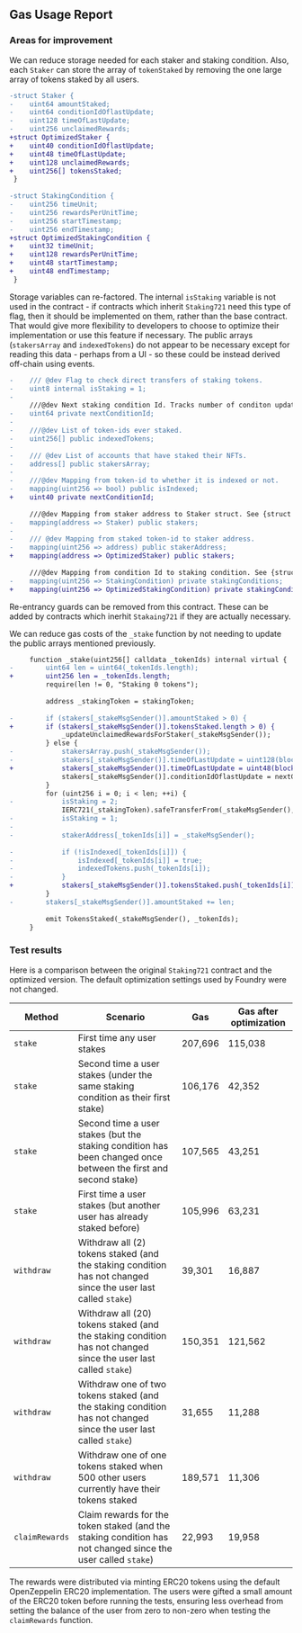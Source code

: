 ## Gas Usage Report

### Areas for improvement

We can reduce storage needed for each staker and staking condition. Also, each `Staker` can store the array of
`tokenStaked` by removing the one large array of tokens staked by all users.

```diff
-struct Staker {
-    uint64 amountStaked;
-    uint64 conditionIdOflastUpdate;
-    uint128 timeOfLastUpdate;
-    uint256 unclaimedRewards;
+struct OptimizedStaker {
+    uint40 conditionIdOflastUpdate;
+    uint48 timeOfLastUpdate;
+    uint128 unclaimedRewards;
+    uint256[] tokensStaked;
 }
 
-struct StakingCondition {
-    uint256 timeUnit;
-    uint256 rewardsPerUnitTime;
-    uint256 startTimestamp;
-    uint256 endTimestamp;
+struct OptimizedStakingCondition {
+    uint32 timeUnit;
+    uint128 rewardsPerUnitTime;
+    uint48 startTimestamp;
+    uint48 endTimestamp;
 }
```

Storage variables can re-factored. The internal `isStaking` variable is not used in the contract - if contracts which
inherit `Staking721` need this type of flag, then it should be implemented on them, rather than the base contract. That
would give more flexibility to developers to choose to optimize their implementation or use this feature if necessary.
The public arrays (`stakersArray` and `indexedTokens`) do not appear to be necessary except for reading this data -
perhaps from a UI - so these could be instead derived off-chain using events.

```diff
-    /// @dev Flag to check direct transfers of staking tokens.
-    uint8 internal isStaking = 1;
-
     ///@dev Next staking condition Id. Tracks number of conditon updates so far.
-    uint64 private nextConditionId;
-
-    ///@dev List of token-ids ever staked.
-    uint256[] public indexedTokens;
-
-    /// @dev List of accounts that have staked their NFTs.
-    address[] public stakersArray;
-
-    ///@dev Mapping from token-id to whether it is indexed or not.
-    mapping(uint256 => bool) public isIndexed;
+    uint40 private nextConditionId;
 
     ///@dev Mapping from staker address to Staker struct. See {struct IStaking721.Staker}.
-    mapping(address => Staker) public stakers;
-
-    /// @dev Mapping from staked token-id to staker address.
-    mapping(uint256 => address) public stakerAddress;
+    mapping(address => OptimizedStaker) public stakers;
 
     ///@dev Mapping from condition Id to staking condition. See {struct IStaking721.StakingCondition}
-    mapping(uint256 => StakingCondition) private stakingConditions;
+    mapping(uint256 => OptimizedStakingCondition) private stakingConditions;
```

Re-entrancy guards can be removed from this contract. These can be added by contracts which inerhit `Stakaing721` if
they are actually necessary.

We can reduce gas costs of the `_stake` function by not needing to update the public
arrays mentioned previously.

```diff
     function _stake(uint256[] calldata _tokenIds) internal virtual {
-        uint64 len = uint64(_tokenIds.length);
+        uint256 len = _tokenIds.length;
         require(len != 0, "Staking 0 tokens");
 
         address _stakingToken = stakingToken;
 
-        if (stakers[_stakeMsgSender()].amountStaked > 0) {
+        if (stakers[_stakeMsgSender()].tokensStaked.length > 0) {
             _updateUnclaimedRewardsForStaker(_stakeMsgSender());
         } else {
-            stakersArray.push(_stakeMsgSender());
-            stakers[_stakeMsgSender()].timeOfLastUpdate = uint128(block.timestamp);
+            stakers[_stakeMsgSender()].timeOfLastUpdate = uint48(block.timestamp);
             stakers[_stakeMsgSender()].conditionIdOflastUpdate = nextConditionId - 1;
         }
         for (uint256 i = 0; i < len; ++i) {
-            isStaking = 2;
             IERC721(_stakingToken).safeTransferFrom(_stakeMsgSender(), address(this), _tokenIds[i]);
-            isStaking = 1;
-
-            stakerAddress[_tokenIds[i]] = _stakeMsgSender();
 
-            if (!isIndexed[_tokenIds[i]]) {
-                isIndexed[_tokenIds[i]] = true;
-                indexedTokens.push(_tokenIds[i]);
-            }
+            stakers[_stakeMsgSender()].tokensStaked.push(_tokenIds[i]);
         }
-        stakers[_stakeMsgSender()].amountStaked += len;
 
         emit TokensStaked(_stakeMsgSender(), _tokenIds);
     }
```

### Test results

Here is a comparison between the original `Staking721` contract and the optimized version. The default optimization
settings used by Foundry were not changed.

| Method | Scenario | Gas | Gas after optimization
| ------------- | ------------- | ------------- | ------------- |
| `stake` | First time any user stakes | 207,696 | 115,038 |
| `stake` | Second time a user stakes (under the same staking condition as their first stake) | 106,176 | 42,352 |
| `stake` | Second time a user stakes (but the staking condition has been changed once between the first and second stake) | 107,565 | 43,251  |
| `stake` | First time a user stakes (but another user has already staked before) | 105,996 | 63,231  |
| `withdraw` | Withdraw all (2) tokens staked (and the staking condition has not changed since the user last called `stake`) | 39,301 | 16,887 |
| `withdraw` | Withdraw all (20) tokens staked (and the staking condition has not changed since the user last called `stake`) | 150,351 | 121,562 |
| `withdraw` | Withdraw one of two tokens staked (and the staking condition has not changed since the user last called `stake`) | 31,655 | 11,288 |
| `withdraw` | Withdraw one of one tokens staked when 500 other users currently have their tokens staked | 189,571 | 11,306 |
| `claimRewards` | Claim rewards for the token staked (and the staking condition has not changed since the user called `stake`) | 22,993 | 19,958 |

The rewards were distributed via minting ERC20 tokens using the default OpenZeppelin ERC20 implementation. The users
were gifted a small amount of the ERC20 token before running the tests, ensuring less overhead from setting the balance
of the user from zero to non-zero when testing the `claimRewards` function.
